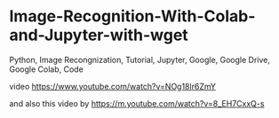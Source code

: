 # Image-Recognition-With-Colab-and-Jupyter-with-wget
Python, Image Recongnization, Tutorial, Jupyter, Google, Google Drive, Google Colab, Code

video
https://www.youtube.com/watch?v=NOg18lr6ZmY

and also this video by 
https://m.youtube.com/watch?v=8_EH7CxxQ-s
